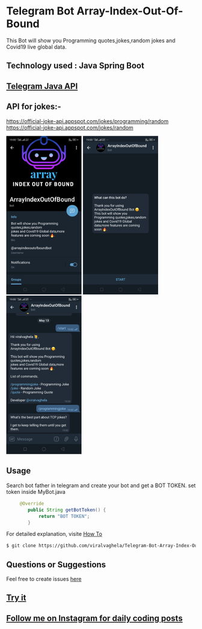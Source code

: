 # Telegram Bot Array-Index-Out-Of-Bound

This Bot will show you Programming quotes,jokes,random jokes and Covid19 live global data.

## Technology used : Java Spring Boot
## <a href="https://github.com/rubenlagus/TelegramBots">Telegram Java API</a>
## API for jokes:- 
https://official-joke-api.appspot.com/jokes/programming/random 	     
https://official-joke-api.appspot.com/jokes/random

<img src="./screenshots/1.png" alt="drawing" width="200">
<img src="./screenshots/2.png" alt="drawing" width="200">
<img src="./screenshots/4.png" alt="drawing" width="200">


## Usage
Search bot father in telegram and create your bot and get a BOT TOKEN.
set token inside MyBot.java 
```java
     @Override
        public String getBotToken() {
            return "BOT TOKEN"; 
        }
```
For detailed explanation, visite [How To](https://github.com/rubenlagus/TelegramBots/wiki/Getting-Started) 
```bash
$ git clone https://github.com/viralvaghela/Telegram-Bot-Array-Index-Out-Of-Bound.git
```
## Questions or Suggestions
Feel free to create issues [here](https://github.com/viralvaghela/Telegram-Bot-Array-Index-Out-Of-Bound/issues) 
## [Try it](https://telegram.me/arrayindexoutofbound)
## [Follow me on Instagram for daily coding posts](https://instagram.com/coding_boy_)

